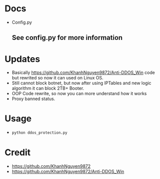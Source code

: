 # Docs
- Config.py
  ## See config.py for more information

# Updates
  - Basically https://github.com/KhanhNguyen9872/Anti-DDOS_Win code but rewrited so now it can used on Linux OS.
  - Still cannot block botnet, but now after using IPTables and new logic algorithm it can block 2TB+ Booter.
  - OOP Code rewrite, so now you can more understand how it works
  - Proxy banned status.

# Usage
  - ```py
    python ddos_protection.py
    ```

# Credit
  - https://github.com/KhanhNguyen9872
  - https://github.com/KhanhNguyen9872/Anti-DDOS_Win
  
